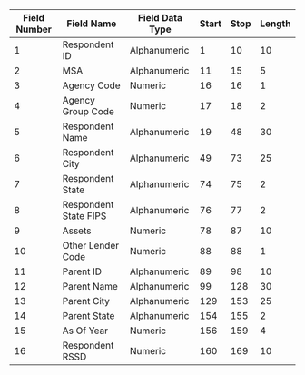 | Field Number | Field Name            | Field Data Type | Start | Stop | Length |
|--------------|-----------------------|-----------------|-------|------|--------|
| 1            | Respondent ID         | Alphanumeric    | 1     | 10   | 10     |
| 2            | MSA                   | Alphanumeric    | 11    | 15   | 5      |
| 3            | Agency Code           | Numeric         | 16    | 16   | 1      |
| 4            | Agency Group Code     | Numeric         | 17    | 18   | 2      |
| 5            | Respondent Name       | Alphanumeric    | 19    | 48   | 30     |
| 6            | Respondent City       | Alphanumeric    | 49    | 73   | 25     |
| 7            | Respondent State      | Alphanumeric    | 74    | 75   | 2      |
| 8            | Respondent State FIPS | Alphanumeric    | 76    | 77   | 2      |
| 9            | Assets                | Numeric         | 78    | 87   | 10     |
| 10           | Other Lender Code     | Numeric         | 88    | 88   | 1      |
| 11           | Parent ID             | Alphanumeric    | 89    | 98   | 10     |
| 12           | Parent Name           | Alphanumeric    | 99    | 128  | 30     |
| 13           | Parent City           | Alphanumeric    | 129   | 153  | 25     |
| 14           | Parent State          | Alphanumeric    | 154   | 155  | 2      |
| 15           | As Of Year            | Numeric         | 156   | 159  | 4      |
| 16           | Respondent RSSD       | Numeric         | 160   | 169  | 10     |